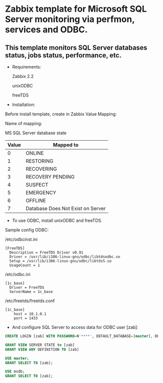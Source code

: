 # Zabbix template for Microsoft SQL Server monitoring via perfmon, services and ODBC.

This template monitors SQL Server databases status, jobs status, performance,  etc.
--------------------------------

* Requirements:

    Zabbix 2.2
    
    unixODBC
    
    freeTDS
    
* Installation:

Before install template, create in Zabbix Value Mapping:

Name of mapping:

MS SQL Server database state

|Value    |Mapped to
|---------|----------
|0        |ONLINE
|1        |RESTORING
|2        |RECOVERING
|3        |RECOVERY PENDING
|4        |SUSPECT
|5        |EMERGENCY
|6        |OFFLINE
|7        |Database Does Not Exist on Server

* To use ODBC, install unixODBC and freeTDS.

Sample config ODBC:

/etc/odbcinst.ini
```shell
[FreeTDS]
  Description = FreeTDS Driver v0.91
  Driver = /usr/lib/i386-linux-gnu/odbc/libtdsodbc.so
  Setup = /usr/lib/i386-linux-gnu/odbc/libtdsS.so
  UsageCount = 1
```

/etc/odbc.ini
```shell
[1c_base]
  Driver = FreeTDS
  ServerName = 1c_base
```

/etc/freetds/freetds.conf
```shell
[1c_base]
	host = 10.1.0.1
	port = 1433
```

* And configure SQL Server to access data for ODBC user [zab]:
```sql
CREATE LOGIN [zab] WITH PASSWORD=N'****', DEFAULT_DATABASE=[master], DEFAULT_LANGUAGE=[us_english], CHECK_EXPIRATION=OFF, CHECK_POLICY=OFF

GRANT VIEW SERVER STATE to [zab]
GRANT VIEW ANY DEFINITION TO [zab]

USE master;
GRANT SELECT TO [zab];

USE msdb;
GRANT SELECT TO [zab];
```
